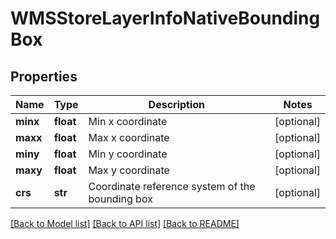 # WMSStoreLayerInfoNativeBoundingBox

## Properties
Name | Type | Description | Notes
------------ | ------------- | ------------- | -------------
**minx** | **float** | Min x coordinate | [optional] 
**maxx** | **float** | Max x coordinate | [optional] 
**miny** | **float** | Min y coordinate | [optional] 
**maxy** | **float** | Max y coordinate | [optional] 
**crs** | **str** | Coordinate reference system of the bounding box | [optional] 

[[Back to Model list]](../README.md#documentation-for-models) [[Back to API list]](../README.md#documentation-for-api-endpoints) [[Back to README]](../README.md)


